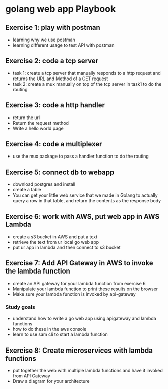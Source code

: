 
# golang web app Playbook
## Exercise 1: play with postman
- learning why we use postman
- learning different usage to test API with postman

## Exercise 2: code a tcp server
- task 1: create a tcp server that manually responds to a http request and returns the URL and Method of a GET request
- task 2: create a mux manually on top of the tcp server in task1 to do the routing
## Exercise 3: code a http handler

- return the url
- Return the request method
- Write a hello world page

## Exercise 4: code a multiplexer
- use the mux package to pass a handler function to do the routing

## Exercise 5: connect db to webapp
- download postgres and install
- create a table
- You can get your little web service that we made in Golang to actually query a row in that table, and return the contents as the response body

## Exercise 6: work with AWS, put web app in AWS Lambda
- create a s3 bucket in AWS and put a text
- retrieve the text from ur local go web app
- put ur app in lambda and then connect to s3 bucket

## Exercise 7: Add API Gateway in AWS to invoke the lambda function
- create an API gateway for your lambda function from exercise 6
- Manipulate your lambda function to print these results on the browser
- Make sure your lambda function is invoked by api-gateway

### Study goals
- understand how to write a go web app using apigateway and lambda functions
- how to do these in the aws console
- learn to use sam cli to start a lambda function

## Exercise 8: Create microservices with lambda functions
- put together the web with multiple lambda functions and have it invoked from API Gateway
- Draw a diagram for your architecture
